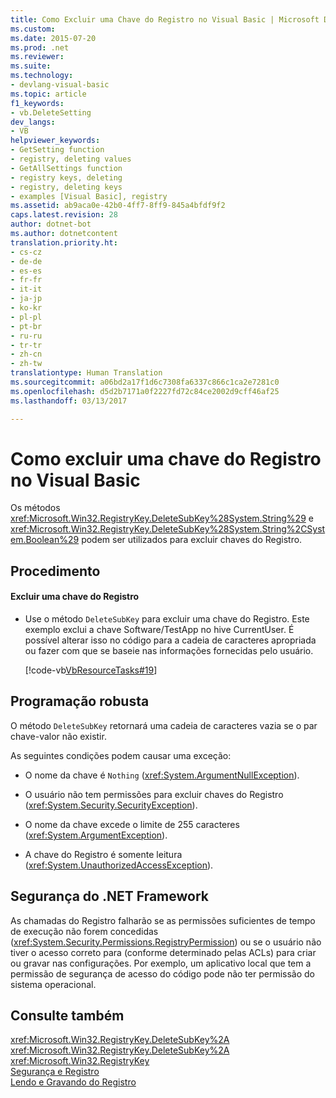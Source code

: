 ```yaml
---
title: Como Excluir uma Chave do Registro no Visual Basic | Microsoft Docs
ms.custom: 
ms.date: 2015-07-20
ms.prod: .net
ms.reviewer: 
ms.suite: 
ms.technology:
- devlang-visual-basic
ms.topic: article
f1_keywords:
- vb.DeleteSetting
dev_langs:
- VB
helpviewer_keywords:
- GetSetting function
- registry, deleting values
- GetAllSettings function
- registry keys, deleting
- registry, deleting keys
- examples [Visual Basic], registry
ms.assetid: ab9aca0e-42b0-4ff7-8ff9-845a4bfdf9f2
caps.latest.revision: 28
author: dotnet-bot
ms.author: dotnetcontent
translation.priority.ht:
- cs-cz
- de-de
- es-es
- fr-fr
- it-it
- ja-jp
- ko-kr
- pl-pl
- pt-br
- ru-ru
- tr-tr
- zh-cn
- zh-tw
translationtype: Human Translation
ms.sourcegitcommit: a06bd2a17f1d6c7308fa6337c866c1ca2e7281c0
ms.openlocfilehash: d5d2b7171a0f2227fd72c84ce2002d9cff46af25
ms.lasthandoff: 03/13/2017

---
```

# <a name="how-to-delete-a-registry-key-in-visual-basic"></a>Como excluir uma chave do Registro no Visual Basic
Os métodos <xref:Microsoft.Win32.RegistryKey.DeleteSubKey%28System.String%29> e <xref:Microsoft.Win32.RegistryKey.DeleteSubKey%28System.String%2CSystem.Boolean%29> podem ser utilizados para excluir chaves do Registro.  
  
## <a name="procedure"></a>Procedimento  
  
#### <a name="to-delete-a-registry-key"></a>Excluir uma chave do Registro  
  
-   Use o método `DeleteSubKey` para excluir uma chave do Registro. Este exemplo exclui a chave Software/TestApp no hive CurrentUser. É possível alterar isso no código para a cadeia de caracteres apropriada ou fazer com que se baseie nas informações fornecidas pelo usuário.  
  
     [!code-vb[VbResourceTasks#19](../../../../visual-basic/developing-apps/programming/computer-resources/codesnippet/VisualBasic/how-to-delete-a-registry-key_1.vb)]  
  
## <a name="robust-programming"></a>Programação robusta  
 O método `DeleteSubKey` retornará uma cadeia de caracteres vazia se o par chave-valor não existir.  
  
 As seguintes condições podem causar uma exceção:  
  
-   O nome da chave é `Nothing` (<xref:System.ArgumentNullException>).  
  
-   O usuário não tem permissões para excluir chaves do Registro (<xref:System.Security.SecurityException>).  
  
-   O nome da chave excede o limite de 255 caracteres (<xref:System.ArgumentException>).  
  
-   A chave do Registro é somente leitura (<xref:System.UnauthorizedAccessException>).  
  
## <a name="net-framework-security"></a>Segurança do .NET Framework  
 As chamadas do Registro falharão se as permissões suficientes de tempo de execução não forem concedidas (<xref:System.Security.Permissions.RegistryPermission>) ou se o usuário não tiver o acesso correto para (conforme determinado pelas ACLs) para criar ou gravar nas configurações. Por exemplo, um aplicativo local que tem a permissão de segurança de acesso do código pode não ter permissão do sistema operacional.  
  
## <a name="see-also"></a>Consulte também  
 <xref:Microsoft.Win32.RegistryKey.DeleteSubKey%2A>   
 <xref:Microsoft.Win32.RegistryKey.DeleteSubKey%2A>   
 <xref:Microsoft.Win32.RegistryKey>   
 [Segurança e Registro](../../../../visual-basic/developing-apps/programming/computer-resources/security-and-the-registry.md)   
 [Lendo e Gravando do Registro](../../../../visual-basic/developing-apps/programming/computer-resources/reading-from-and-writing-to-the-registry.md)
